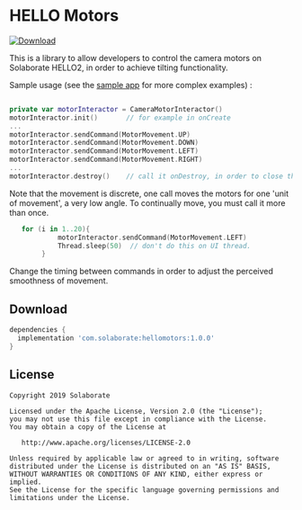 HELLO Motors
============

[ ![Download](https://api.bintray.com/packages/solaborate/maven/com.solaborate.hellomotors/images/download.svg) ](https://bintray.com/solaborate/maven/com.solaborate.hellomotors/_latestVersion)

This is a library to allow developers to control the camera motors on Solaborate HELLO2, in order to achieve tilting functionality.

Sample usage (see the [sample app][sample_link] for more complex examples) :

```kotlin

private var motorInteractor = CameraMotorInteractor()
motorInteractor.init()       // for example in onCreate
...
motorInteractor.sendCommand(MotorMovement.UP)
motorInteractor.sendCommand(MotorMovement.DOWN)
motorInteractor.sendCommand(MotorMovement.LEFT)
motorInteractor.sendCommand(MotorMovement.RIGHT)
...
motorInteractor.destroy()    // call it onDestroy, in order to close the connection 
```

Note that the movement is discrete, one call moves the motors for one 'unit of movement', a very low angle.
To continually move, you must call it more than once.
```kotlin
   for (i in 1..20){
            motorInteractor.sendCommand(MotorMovement.LEFT)
            Thread.sleep(50)  // don't do this on UI thread.
        }
```

Change the timing between commands in order to adjust the perceived smoothness of movement.



Download
--------

```groovy
dependencies {
  implementation 'com.solaborate:hellomotors:1.0.0'
}
```


License
-------

    Copyright 2019 Solaborate

    Licensed under the Apache License, Version 2.0 (the "License");
    you may not use this file except in compliance with the License.
    You may obtain a copy of the License at

       http://www.apache.org/licenses/LICENSE-2.0

    Unless required by applicable law or agreed to in writing, software
    distributed under the License is distributed on an "AS IS" BASIS,
    WITHOUT WARRANTIES OR CONDITIONS OF ANY KIND, either express or implied.
    See the License for the specific language governing permissions and
    limitations under the License.

 [sample_link]: https://github.com/solaborate/HELLOMotors/tree/master/sample
